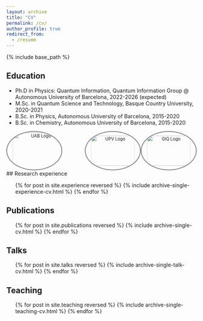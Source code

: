 ```yaml
---
layout: archive
title: "CV"
permalink: /cv/
author_profile: true
redirect_from:
  - /resume
---
```


{% include base_path %}

## Education
* Ph.D in Physics: Quantum Information, Quantum Information Group @ Autonomous University of Barcelona, 2022-2026 (expected)
* M.Sc. in Quantum Science and Technology, Basque Country University, 2020-2021
* B.Sc. in Physics, Autonomous University of Barcelona, 2015-2020
* B.Sc. in Chemistry, Autonomous University of Barcelona, 2015-2020

<div class="text-center" style="text-align: center;">
  <div class="row" style="display: flex; justify-content: center;">
    <a href="https://www.uab.cat/web/universitat-autonoma-de-barcelona-1345467954774.html" target="_blank" style="display: flex; width: 210px; height: 100px; border: 2px solid rgba(0, 0, 0, 0.5); border-radius: 50%; overflow: hidden; align-items: center; justify-content: center; margin-right: 60px;">
      <img src="https://santiagollorens.github.io/images/UAB_logo.jpg" 
           alt="UAB Logo" 
           style="width: 120%; height: 120%; object-fit: cover; transform: scale(0.8);">
    </a>
    <a href="https://www.ehu.eus/en/en-home" target="_blank" style="display: flex; width: 210px; height: 100px; border: 2px solid rgba(0, 0, 0, 0.5); border-radius: 50%; overflow: hidden; align-items: center; justify-content: center;">
      <img src="https://santiagollorens.github.io/images/UPV_logo.jpg" 
           alt="UPV Logo" 
           style="width: 100%; height: 100%; object-fit: cover; transform: scale(0.8);">
    </a>
    <a href="https://webs.uab.cat/giq/" target="_blank" style="display: flex; width: 210px; height: 100px; border: 2px solid rgba(0, 0, 0, 0.5); border-radius: 50%; overflow: hidden; align-items: center; justify-content: center;">
      <img src="https://santiagollorens.github.io/images/LogoGIQ_NoText_Positiu.jpg" 
           alt="GIQ Logo" 
           style="width: 100%; height: 100%; object-fit: cover; transform: scale(0.8);">
    </a>
  </div>
</div>
## Research experience
  <ul>{% for post in site.experience reversed %}
    {% include archive-single-experience-cv.html %}
  {% endfor %}</ul>

## Publications
  <ul>{% for post in site.publications reversed %}
    {% include archive-single-cv.html %}
  {% endfor %}</ul>
  
## Talks
  <ul>{% for post in site.talks reversed %}
    {% include archive-single-talk-cv.html  %}
  {% endfor %}</ul>
  
## Teaching
 <ul>{% for post in site.teaching reversed %}
    {% include archive-single-teaching-cv.html %}
  {% endfor %}</ul>

